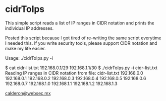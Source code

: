 # cidrToIps
This simple script reads a list of IP ranges in CIDR notation and prints the individual IP addresses.

Posted this script because I got tired of re-writing the same script everytime I needed this. If you write security tools, please support CIDR notation and make my life easier.

Usage: ./cidrToIps.py -i <inputfile>

$ cat cidr-list.txt
192.168.0.1/29
192.168.1.1/30
$ ./cidrToIps.py -i cidr-list.txt
Reading IP ranges in CIDR notation from file: cidr-list.txt
192.168.0.0
192.168.0.1
192.168.0.2
192.168.0.3
192.168.0.4
192.168.0.5
192.168.0.6
192.168.0.7
192.168.1.0
192.168.1.1
192.168.1.2
192.168.1.3

calderon@websec.mx


